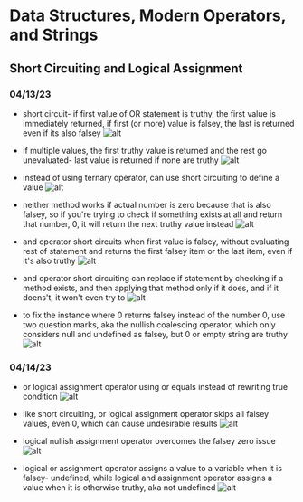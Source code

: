 # Data Structures, Modern Operators, and Strings
## Short Circuiting and Logical Assignment

### 04/13/23
- short circuit- if first value of OR statement is truthy, the first value is immediately returned, if first (or more) value is falsey, the last is returned even if its also falsey
![alt](../images/09-data-structures/0903-short-circuiting-logical-assignment/2023-04-13-27a.png)

- if multiple values, the first truthy value is returned and the rest go unevaluated- last value is returned if none are truthy
![alt](../images/09-data-structures/0903-short-circuiting-logical-assignment/2023-04-13-27b.png)

- instead of using ternary operator, can use short circuiting to define a value
![alt](../images/09-data-structures/0903-short-circuiting-logical-assignment/2023-04-13-28a.png)

- neither method works if actual number is zero because that is also falsey, so if you're trying to check if something exists at all and return that number, 0, it will return the next truthy value instead
![alt](../images/09-data-structures/0903-short-circuiting-logical-assignment/2023-04-13-28b.png)

- and operator short circuits when first value is falsey, without evaluating rest of statement and returns the first falsey item or the last item, even if it's also truthy
![alt](../images/09-data-structures/0903-short-circuiting-logical-assignment/2023-04-13-29.png)

- and operator short circuiting can replace if statement by checking if a method exists, and then applying that method only if it does, and if it doens't, it won't even try to
![alt](../images/09-data-structures/0903-short-circuiting-logical-assignment/2023-04-13-30.png)

- to fix the instance where 0 returns falsey instead of the number 0, use two question marks, aka the nullish coalescing operator, which only considers null and undefined as falsey, but 0 or empty string are truthy
![alt](../images/09-data-structures/0903-short-circuiting-logical-assignment/2023-04-13-31.png)

### 04/14/23

- or logical assignment operator using or equals instead of rewriting true condition
![alt](../images/09-data-structures/0903-short-circuiting-logical-assignment/2023-04-14-1a.png)

- like short circuiting, or logical assignment operator skips all falsey values, even 0, which can cause undesirable results
![alt](../images/09-data-structures/0903-short-circuiting-logical-assignment/2023-04-14-1b.png)

- logical nullish assignment operator overcomes the falsey zero issue
![alt](../images/09-data-structures/0903-short-circuiting-logical-assignment/2023-04-14-1c.png)

- logical or assignment operator assigns a value to a variable when it is falsey- undefined, while logical and assignment operator assigns a value when it is otherwise truthy, aka not undefined
![alt](../images/09-data-structures/0903-short-circuiting-logical-assignment/2023-04-14-1d.png)
